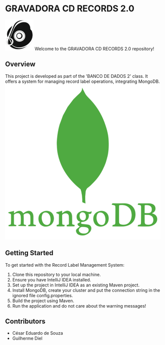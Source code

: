 # GRAVADORA CD RECORDS 2.0 
![MongoDB Icon](LOGO.png)
Welcome to the GRAVADORA CD RECORDS 2.0 repository!

## Overview

This project is developed as part of the 'BANCO DE DADOS 2' class. It offers a system for managing record label operations, integrating MongoDB.
![MongoDB Icon](MONGO.png)

## Getting Started

To get started with the Record Label Management System:

1. Clone this repository to your local machine.
2. Ensure you have IntelliJ IDEA installed.
3. Set up the project in IntelliJ IDEA as an existing Maven project.
4. Install MongoDB, create your cluster and put the connection string in the ignored file config.properties.
5. Build the project using Maven.
6. Run the application and do not care about the warning messages!

## Contributors

- César Eduardo de Souza
- Guilherme Diel
